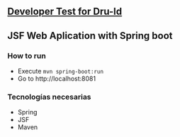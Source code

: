 ## [Developer Test for Dru-Id](https://dru-id.com/)
## JSF Web Aplication with Spring boot

### How to run
* Execute <code>mvn spring-boot:run</code>
* Go to http://localhost:8081

### Tecnologías necesarias
* Spring
* JSF
* Maven

